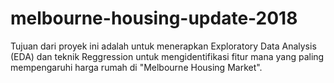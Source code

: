 # melbourne-housing-update-2018
Tujuan dari proyek ini adalah untuk menerapkan Exploratory Data Analysis (EDA) dan teknik Reggression untuk mengidentifikasi fitur mana yang paling mempengaruhi harga rumah di "Melbourne Housing Market".
